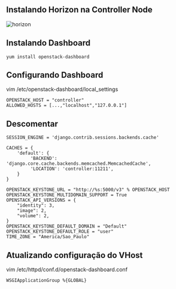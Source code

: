 ## Instalando Horizon na Controller Node

![horizon](https://git.garr.it/uploads/-/system/project/avatar/70/OpenStack_Project_Horizon_vertical.jpg)

## Instalando Dashboard
```SH
yum install openstack-dashboard
```

## Configurando Dashboard
vim /etc/openstack-dashboard/local_settings

```SH
OPENSTACK_HOST = "controller"
ALLOWED_HOSTS = [...,"localhost","127.0.0.1"]
```

## Descomentar 
```SH
SESSION_ENGINE = 'django.contrib.sessions.backends.cache'

CACHES = {
    'default': {
         'BACKEND': 'django.core.cache.backends.memcached.MemcachedCache',
         'LOCATION': 'controller:11211',
    }
}

OPENSTACK_KEYSTONE_URL = "http://%s:5000/v3" % OPENSTACK_HOST
OPENSTACK_KEYSTONE_MULTIDOMAIN_SUPPORT = True
OPENSTACK_API_VERSIONS = {
    "identity": 3,
    "image": 2,
    "volume": 2,
}
OPENSTACK_KEYSTONE_DEFAULT_DOMAIN = "Default"
OPENSTACK_KEYSTONE_DEFAULT_ROLE = "user"
TIME_ZONE = "America/Sao_Paulo"
```

## Atualizando configuração do VHost
vim /etc/httpd/conf.d/openstack-dashboard.conf
```SH
WSGIApplicationGroup %{GLOBAL}
```
